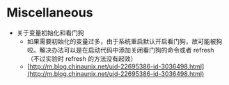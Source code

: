 # Miscellaneous

* 关于变量初始化和看门狗
  * 如果需要初始化的变量过多，由于系统重启默认开启看门狗，故可能被狗咬。解决办法可以是在启动代码中添加关闭看门狗的命令或者 refresh（不过实验时 refresh 的方法没有起效）
  * [http://m.blog.chinaunix.net/uid-22695386-id-3036498.html](http://m.blog.chinaunix.net/uid-22695386-id-3036498.html)

